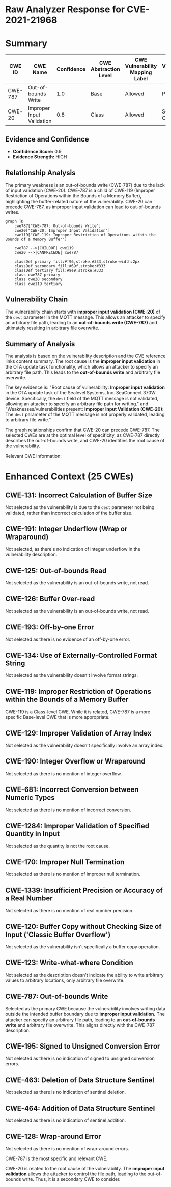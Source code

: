 # Raw Analyzer Response for CVE-2021-21968

# Summary
| CWE ID | CWE Name | Confidence | CWE Abstraction Level | CWE Vulnerability Mapping Label | CWE-Vulnerability Mapping Notes |
|---|---|---|---|---|---|
| CWE-787 | Out-of-bounds Write | 1.0 | Base | Allowed | Primary CWE |
| CWE-20 | Improper Input Validation | 0.8 | Class | Allowed | Secondary CWE |

## Evidence and Confidence

*   **Confidence Score:** 0.9
*   **Evidence Strength:** HIGH

## Relationship Analysis
The primary weakness is an out-of-bounds write (CWE-787) due to the lack of input validation (CWE-20). CWE-787 is a child of CWE-119 (Improper Restriction of Operations within the Bounds of a Memory Buffer), highlighting the buffer-related nature of the vulnerability. CWE-20 can precede CWE-787, as improper input validation can lead to out-of-bounds writes.

```mermaid
graph TD
    cwe787["CWE-787: Out-of-bounds Write"]
    cwe20["CWE-20: Improper Input Validation"]
    cwe119["CWE-119: Improper Restriction of Operations within the Bounds of a Memory Buffer"]

    cwe787 -->|CHILDOF| cwe119
    cwe20 -->|CANPRECEDE| cwe787

    classDef primary fill:#f96,stroke:#333,stroke-width:2px
    classDef secondary fill:#69f,stroke:#333
    classDef tertiary fill:#9e9,stroke:#333
    class cwe787 primary
    class cwe20 secondary
    class cwe119 tertiary
```

## Vulnerability Chain
The vulnerability chain starts with **improper input validation (CWE-20)** of the `dest` parameter in the MQTT message. This allows an attacker to specify an arbitrary file path, leading to an **out-of-bounds write (CWE-787)** and ultimately resulting in arbitrary file overwrite.

## Summary of Analysis
The analysis is based on the vulnerability description and the CVE reference links content summary. The root cause is the **improper input validation** in the OTA update task functionality, which allows an attacker to specify an arbitrary file path. This leads to the **out-of-bounds write** and arbitrary file overwrite.

The key evidence is: "Root cause of vulnerability: **Improper input validation** in the OTA update task of the Sealevel Systems, Inc. SeaConnect 370W device. Specifically, the `dest` field of the MQTT message is not validated, allowing an attacker to specify an arbitrary file path for writing." and "Weaknesses/vulnerabilities present: **Improper Input Validation (CWE-20)**: The `dest` parameter of the MQTT message is not properly validated, leading to arbitrary file write."

The graph relationships confirm that CWE-20 can precede CWE-787. The selected CWEs are at the optimal level of specificity, as CWE-787 directly describes the out-of-bounds write, and CWE-20 identifies the root cause of the vulnerability.

Relevant CWE Information:

# Enhanced Context (25 CWEs)

## CWE-131: Incorrect Calculation of Buffer Size
Not selected as the vulnerability is due to the `dest` parameter not being validated, rather than incorrect calculation of the buffer size.

## CWE-191: Integer Underflow (Wrap or Wraparound)
Not selected, as there's no indication of integer underflow in the vulnerability description.

## CWE-125: Out-of-bounds Read
Not selected as the vulnerability is an out-of-bounds write, not read.

## CWE-126: Buffer Over-read
Not selected as the vulnerability is an out-of-bounds write, not read.

## CWE-193: Off-by-one Error
Not selected as there is no evidence of an off-by-one error.

## CWE-134: Use of Externally-Controlled Format String
Not selected as the vulnerability doesn't involve format strings.

## CWE-119: Improper Restriction of Operations within the Bounds of a Memory Buffer
CWE-119 is a Class-level CWE. While it is related, CWE-787 is a more specific Base-level CWE that is more appropriate.

## CWE-129: Improper Validation of Array Index
Not selected as the vulnerability doesn't specifically involve an array index.

## CWE-190: Integer Overflow or Wraparound
Not selected as there is no mention of integer overflow.

## CWE-681: Incorrect Conversion between Numeric Types
Not selected as there is no mention of incorrect conversion.

## CWE-1284: Improper Validation of Specified Quantity in Input
Not selected as the quantity is not the root cause.

## CWE-170: Improper Null Termination
Not selected as there is no mention of improper null termination.

## CWE-1339: Insufficient Precision or Accuracy of a Real Number
Not selected as there is no mention of real number precision.

## CWE-120: Buffer Copy without Checking Size of Input ('Classic Buffer Overflow')
Not selected as the vulnerability isn't specifically a buffer copy operation.

## CWE-123: Write-what-where Condition
Not selected as the description doesn't indicate the ability to write arbitrary values to arbitrary locations, only arbitrary file overwrite.

## CWE-787: Out-of-bounds Write
Selected as the primary CWE because the vulnerability involves writing data outside the intended buffer boundary due to **improper input validation.** The attacker can specify an arbitrary file path, leading to an **out-of-bounds write** and arbitrary file overwrite. This aligns directly with the CWE-787 description.

## CWE-195: Signed to Unsigned Conversion Error
Not selected as there is no indication of signed to unsigned conversion errors.

## CWE-463: Deletion of Data Structure Sentinel
Not selected as there is no indication of sentinel deletion.

## CWE-464: Addition of Data Structure Sentinel
Not selected as there is no indication of sentinel addition.

## CWE-128: Wrap-around Error
Not selected as there is no mention of wrap-around errors.

CWE-787 is the most specific and relevant CWE.

CWE-20 is related to the root cause of the vulnerability. The **improper input validation** allows the attacker to control the file path, leading to the out-of-bounds write. Thus, it is a secondary CWE to consider.